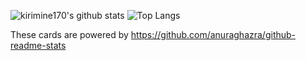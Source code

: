 ![kirimine170's github stats](https://github-readme-stats.vercel.app/api?username=kirimine170&count_private=true&show_icons=true&theme=radical)
![Top Langs](https://github-readme-stats.vercel.app/api/top-langs/?username=kirimine170&theme=radical)

These cards are powered by https://github.com/anuraghazra/github-readme-stats
